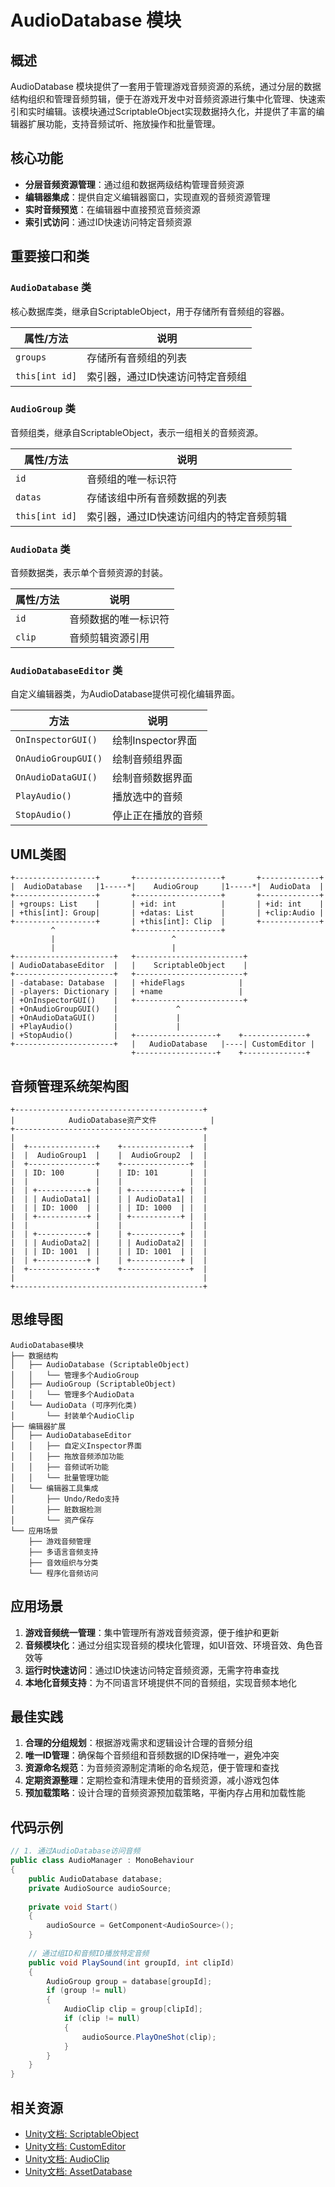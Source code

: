 # AudioDatabase 模块

## 概述
AudioDatabase 模块提供了一套用于管理游戏音频资源的系统，通过分层的数据结构组织和管理音频剪辑，便于在游戏开发中对音频资源进行集中化管理、快速索引和实时编辑。该模块通过ScriptableObject实现数据持久化，并提供了丰富的编辑器扩展功能，支持音频试听、拖放操作和批量管理。

## 核心功能
- **分层音频资源管理**：通过组和数据两级结构管理音频资源
- **编辑器集成**：提供自定义编辑器窗口，实现直观的音频资源管理
- **实时音频预览**：在编辑器中直接预览音频资源
- **索引式访问**：通过ID快速访问特定音频资源

## 重要接口和类

### `AudioDatabase` 类
核心数据库类，继承自ScriptableObject，用于存储所有音频组的容器。

| 属性/方法 | 说明 |
|---------|------|
| `groups` | 存储所有音频组的列表 |
| `this[int id]` | 索引器，通过ID快速访问特定音频组 |

### `AudioGroup` 类
音频组类，继承自ScriptableObject，表示一组相关的音频资源。

| 属性/方法 | 说明 |
|---------|------|
| `id` | 音频组的唯一标识符 |
| `datas` | 存储该组中所有音频数据的列表 |
| `this[int id]` | 索引器，通过ID快速访问组内的特定音频剪辑 |

### `AudioData` 类
音频数据类，表示单个音频资源的封装。

| 属性/方法 | 说明 |
|---------|------|
| `id` | 音频数据的唯一标识符 |
| `clip` | 音频剪辑资源引用 |

### `AudioDatabaseEditor` 类
自定义编辑器类，为AudioDatabase提供可视化编辑界面。

| 方法 | 说明 |
|-----|------|
| `OnInspectorGUI()` | 绘制Inspector界面 |
| `OnAudioGroupGUI()` | 绘制音频组界面 |
| `OnAudioDataGUI()` | 绘制音频数据界面 |
| `PlayAudio()` | 播放选中的音频 |
| `StopAudio()` | 停止正在播放的音频 |

## UML类图

```
+------------------+       +-------------------+       +-------------+
|  AudioDatabase   |1-----*|    AudioGroup     |1-----*|  AudioData  |
+------------------+       +-------------------+       +-------------+
| +groups: List    |       | +id: int          |       | +id: int    |
| +this[int]: Group|       | +datas: List      |       | +clip:Audio |
+------------------+       | +this[int]: Clip  |       +-------------+
         ^                 +-------------------+
         |                          ^
         |                          |
+----------------------+   +------------------------+
| AudioDatabaseEditor  |   |    ScriptableObject    |
+----------------------+   +------------------------+
| -database: Database  |   | +hideFlags            |
| -players: Dictionary |   | +name                 |
| +OnInspectorGUI()    |   +------------------------+
| +OnAudioGroupGUI()   |             ^
| +OnAudioDataGUI()    |             |
| +PlayAudio()         |             |
| +StopAudio()         |   +------------------+    +--------------+
+----------------------+   |   AudioDatabase   |----| CustomEditor |
                           +------------------+    +--------------+
```

## 音频管理系统架构图

```
+------------------------------------------+
|            AudioDatabase资产文件            |
+------------------------------------------+
|                                          |
|  +---------------+    +---------------+  |
|  |  AudioGroup1  |    |  AudioGroup2  |  |
|  +---------------+    +---------------+  |
|  | ID: 100       |    | ID: 101       |  |
|  |               |    |               |  |
|  | +-----------+ |    | +-----------+ |  |
|  | | AudioData1| |    | | AudioData1| |  |
|  | | ID: 1000  | |    | | ID: 1000  | |  |
|  | +-----------+ |    | +-----------+ |  |
|  |               |    |               |  |
|  | +-----------+ |    | +-----------+ |  |
|  | | AudioData2| |    | | AudioData2| |  |
|  | | ID: 1001  | |    | | ID: 1001  | |  |
|  | +-----------+ |    | +-----------+ |  |
|  +---------------+    +---------------+  |
|                                          |
+------------------------------------------+
```

## 思维导图

```
AudioDatabase模块
├── 数据结构
│   ├── AudioDatabase (ScriptableObject)
│   │   └── 管理多个AudioGroup
│   ├── AudioGroup (ScriptableObject)
│   │   └── 管理多个AudioData
│   └── AudioData (可序列化类)
│       └── 封装单个AudioClip
├── 编辑器扩展
│   ├── AudioDatabaseEditor
│   │   ├── 自定义Inspector界面
│   │   ├── 拖放音频添加功能
│   │   ├── 音频试听功能
│   │   └── 批量管理功能
│   └── 编辑器工具集成
│       ├── Undo/Redo支持
│       ├── 脏数据检测
│       └── 资产保存
└── 应用场景
    ├── 游戏音频管理
    ├── 多语言音频支持
    ├── 音效组织与分类
    └── 程序化音频访问
```

## 应用场景
1. **游戏音频统一管理**：集中管理所有游戏音频资源，便于维护和更新
2. **音频模块化**：通过分组实现音频的模块化管理，如UI音效、环境音效、角色音效等
3. **运行时快速访问**：通过ID快速访问特定音频资源，无需字符串查找
4. **本地化音频支持**：为不同语言环境提供不同的音频组，实现音频本地化

## 最佳实践
1. **合理的分组规划**：根据游戏需求和逻辑设计合理的音频分组
2. **唯一ID管理**：确保每个音频组和音频数据的ID保持唯一，避免冲突
3. **资源命名规范**：为音频资源制定清晰的命名规范，便于管理和查找
4. **定期资源整理**：定期检查和清理未使用的音频资源，减小游戏包体
5. **预加载策略**：设计合理的音频资源预加载策略，平衡内存占用和加载性能

## 代码示例
```csharp
// 1. 通过AudioDatabase访问音频
public class AudioManager : MonoBehaviour
{
    public AudioDatabase database;
    private AudioSource audioSource;
    
    private void Start()
    {
        audioSource = GetComponent<AudioSource>();
    }
    
    // 通过组ID和音频ID播放特定音频
    public void PlaySound(int groupId, int clipId)
    {
        AudioGroup group = database[groupId];
        if (group != null)
        {
            AudioClip clip = group[clipId];
            if (clip != null)
            {
                audioSource.PlayOneShot(clip);
            }
        }
    }
}
```

## 相关资源
- [Unity文档: ScriptableObject](https://docs.unity3d.com/ScriptReference/ScriptableObject.html)
- [Unity文档: CustomEditor](https://docs.unity3d.com/ScriptReference/CustomEditor.html)
- [Unity文档: AudioClip](https://docs.unity3d.com/ScriptReference/AudioClip.html)
- [Unity文档: AssetDatabase](https://docs.unity3d.com/ScriptReference/AssetDatabase.html)
